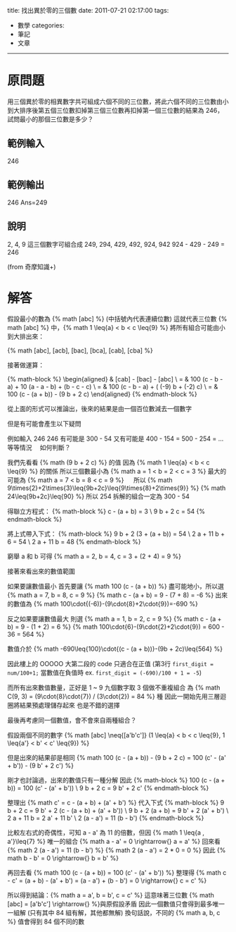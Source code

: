 title: 找出異於零的三個數
date: 2011-07-21 02:17:00
tags:
- 數學
categories:
- 筆記
- 文章
---

# 原問題

用三個異於零的相異數字共可組成六個不同的三位數，將此六個不同的三位數由小到大排序後第五個三位數扣掉第三個三位數再扣掉第一個三位數的結果為 246，試問最小的那個三位數是多少？

## 範例輸入

246

## 範例輸出

246
Ans=249

## 說明

2, 4, 9 這三個數字可組合成 249, 294, 429, 492, 924, 942
924 - 429 - 249 = 246

(from 奇摩知識+)

<!-- more -->

# 解答

假設最小的數為 {% math [abc] %} (中括號內代表連續位數)
這就代表三位數 {% math [abc] %} 中，{% math 1 \leq{a} < b < c \leq{9} %}
將所有組合可能由小到大排出來：

{% math [abc], [acb], [bac], [bca], [cab], [cba] %}

接著做運算：

{% math-block %}
\begin{aligned}
& [cab] - [bac] - [abc] \\
= & 100 (c - b - a) + 10 (a - a - b) + (b - c - c) \\
= & 100 (c - b - a) + ( (-9) b + (-2) c) \\
= & 100 (c - (a + b)) - (9 b + 2 c)
\end{aligned}
{% endmath-block %}

從上面的形式可以推論出，後來的結果是由一個百位數減去一個數字

但是有可能會產生以下疑問

例如輸入 246
246 有可能是 300 - 54
又有可能是 400 - 154 = 500 - 254 = ... 等等情況　
如何判斷？

我們先看看 {% math (9 b + 2 c) %} 的值
因為 {% math 1 \leq{a} < b < c \leq{9} %} 的關係
所以三個數最小為 {% math a = 1 < b = 2 < c = 3 %}
最大的可能為 {% math a = 7 < b = 8 < c = 9 %}
　
所以 {% math 9\times{2}+2\times{3}\leq{9b+2c}\leq{9\times{8}+2\times{9}} %}
{% math 24\leq{9b+2c}\leq{90} %} 所以 254 拆解的組合一定為 300 - 54

得聯立方程式：
{% math-block %}
c - (a + b) = 3 \\
9 b + 2 c = 54
{% endmath-block %}

將上式帶入下式：
{% math-block %}
9 b + 2 (3 + (a + b)) = 54 \\
2 a + 11 b + 6 = 54 \\
2 a + 11 b = 48
{% endmath-block %}

窮舉 a 和 b 可得 {% math a = 2, b = 4, c = 3 + (2 + 4) = 9 %}

接著來看出來的數值範圍

如果要讓數值最小
首先要讓 {% math 100 (c - (a + b)) %} 盡可能地小，所以選 {% math a = 7, b = 8, c = 9 %}
{% math c - (a + b) = 9 - (7 + 8) = -6 %}
出來的數值為 {% math 100\cdot{(-6)}-(9\cdot{8}+2\cdot{9})=-690 %}

反之如果要讓數值最大
則選 {% math a = 1, b = 2, c = 9 %}
{% math c - (a + b) = 9 - (1 + 2) = 6 %}
{% math 100\cdot{6}-(9\cdot{2}+2\cdot{9}) = 600 - 36 = 564 %}

數值介於 {% math -690\leq{100}\cdot{(c - (a + b))}-(9b + 2c)\leq{564} %}

因此樓上的 OOOOO 大第二段的 code 只適合在正值
(第3行 `first_digit = num/100+1;`
當數值在負值時 ex. `first_digit = (-690)/100 + 1 = -5`)

而所有出來數值數量，正好是 1 ~ 9 九個數字取 3 個做不重複組合
為 {% math C(9, 3) = (9\cdot{8}\cdot{7}) / (3\cdot{2}) = 84 %} 種
因此一開始先用三層迴圈將結果預處理儲存起來
也是不錯的選擇

最後再考慮同一個數值，會不會來自兩種組合？

假設兩個不同的數字
{% math [abc] \neq{[a'b'c']} (1 \leq{a} < b < c \leq{9}, 1 \leq{a'} < b' < c' \leq{9}) %}

但是出來的結果卻是相同
{% math 100 (c - (a + b)) - (9 b + 2 c) = 100 (c' - (a' + b')) - (9 b' + 2 c') %}

剛才也討論過，出來的數值只有一種分解
因此
{% math-block %}
100 (c - (a + b)) = 100 (c' - (a' + b')) \\
9 b + 2 c = 9 b' + 2 c'
{% endmath-block %}

整理出 {% math c' = c - (a + b) + (a' + b') %} 代入下式
{% math-block %}
9 b + 2 c = 9 b' + 2 (c - (a + b) + (a' + b')) \\
9 b + 2 (a + b) = 9 b' + 2 (a' + b') \\
2 a + 11 b = 2 a' + 11 b' \\
2 (a - a') = 11 (b - b')
{% endmath-block %}

比較左右式的奇偶性，可知 a - a' 為 11 的倍數，但因 {% math 1 \leq{a , a'}\leq{7} %}
唯一的組合 {% math a - a' = 0 \rightarrow{} a = a' %}
回來看 {% math 2 (a - a') = 11 (b - b') %}
{% math 2 (a - a') = 2 * 0 = 0 %} 因此 {% math b - b' = 0 \rightarrow{} b = b' %}

再回去看 {% math 100 (c - (a + b)) = 100 (c' - (a' + b')) %}
整理得 {% math c - c' = (a + b) - (a' + b') = (a - a') + (b - b') = 0 \rightarrow{} c = c' %}

所以得到結論：{% math a = a', b = b', c = c' %}
這意味著三位數 {% math [abc] = [a'b'c'] \rightarrow{} %}與原假設矛盾
因此一個數值只會得到最多唯一一組解 (只有其中 84 組有解，其他都無解)
換句話說，不同的 {% math a, b, c %} 值會得到 84 個不同的數